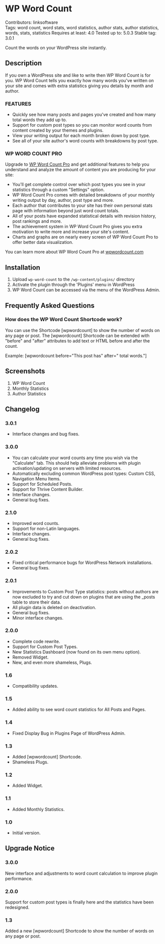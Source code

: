# WP Word Count
Contributors: linksoftware  
Tags: word count, word stats, word statistics, author stats, author statistics, words, stats, statistics
Requires at least: 4.0
Tested up to: 5.0.3
Stable tag: 3.0.1

Count the words on your WordPress site instantly.

## Description

If you own a WordPress site and like to write then WP Word Count is for you. WP Word Count tells you exactly how many words you've written on your site and comes with extra statistics giving you 
details by month and author.

### FEATURES

- Quickly see how many posts and pages you've created and how many total words they add up to.
- Support for custom post types so you can monitor word counts from content created by your themes and plugins.
- View your writing output for each month broken down by post type.
- See all of your site author's word counts with breakdowns by post type.

### WP WORD COUNT PRO

Upgrade to [WP Word Count Pro](https://wpwordcount.com) and get additional features to help you understand and analyze the amount of content you are producing for your site:

- You'll get complete control over which post types you see in your statistics through a custom "Settings" option.
- WP Word Count Pro comes with detailed breakdowns of your monthly writing output by day, author, post type and more.
- Each author that contributes to your site has their own personal stats page with information beyond just word count totals.
- All of your posts have expanded statistical details with revision history, post rankings and more.
- The achievement system in WP Word Count Pro gives you extra motivation to write more and increase your site's content.
- Charts and graphs are on nearly every screen of WP Word Count Pro to offer better data visualization.

You can learn more about WP Word Count Pro at [wpwordcount.com](https://wpwordcount.com)

## Installation

1. Upload `wp-word-count` to the `/wp-content/plugins/` directory
2. Activate the plugin through the 'Plugins' menu in WordPress
3. WP Word Count can be accessed via the menu of the WordPress Admin.

## Frequently Asked Questions

### How does the WP Word Count Shortcode work?

You can use the Shortcode [wpwordcount] to show the number of words on any page or post. The [wpwordcount] Shortcode 
can be extended with "before" and "after" attributes to add text or HTML before and after the count.

Example: [wpwordcount before="This post has" after=" total words."]

## Screenshots

1. WP Word Count
2. Monthly Statistics
3. Author Statistics

## Changelog

### 3.0.1
* Interface changes and bug fixes.

### 3.0.0
* You can calculate your word counts any time you wish via the "Calculate" tab. This should help alleviate problems with plugin activation/updating on servers with limited resources.
* Automatically excluding common WordPress post types: Custom CSS, Navigation Menu Items.
* Support for Scheduled Posts.
* Support for Thrive Content Builder.
* Interface changes.
* General bug fixes.

### 2.1.0
* Improved word counts.
* Support for non-Latin languages.
* Interface changes.
* General bug fixes.

### 2.0.2
* Fixed critical performance bugs for WordPress Network installations.
* General bug fixes.

### 2.0.1
* Improvements to Custom Post Type statistics: posts without authors are now excluded to try and cut down on plugins that are using the _posts table to store their data.
* All plugin data is deleted on deactivation.
* General bug fixes.
* Minor interface changes.

### 2.0.0
* Complete code rewrite.
* Support for Custom Post Types.
* New Statistics Dashboard (now found on its own menu option).
* Removed Widget.
* New, and even more shameless, Plugs.

### 1.6
* Compatibility updates.

### 1.5
* Added ability to see word count statistics for All Posts and Pages.

### 1.4
* Fixed Display Bug in Plugins Page of WordPress Admin.

### 1.3
* Added [wpwordcount] Shortcode.
* Shameless Plugs.

### 1.2
* Added Widget.

### 1.1
* Added Monthly Statistics.

### 1.0
* Initial version.

## Upgrade Notice

### 3.0.0
New interface and adjustments to word count calculation to improve plugin performance.

### 2.0.0
Support for custom post types is finally here and the statistics have been redesigned.

### 1.3
Added a new [wpwordcount] Shortcode to show the number of words on any page or post.